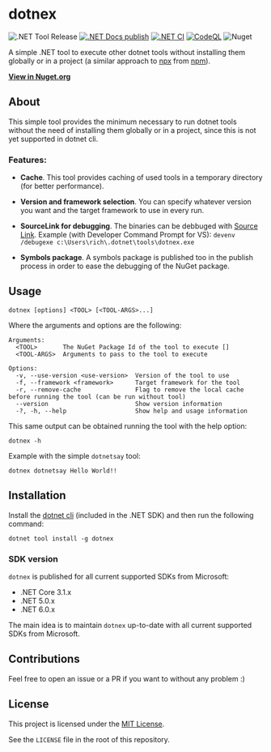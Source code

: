 # dotnex

![.NET Tool Release](https://github.com/piraces/dotnex/workflows/.NET%20Tool%20Release/badge.svg)
[![.NET Docs publish](https://github.com/piraces/dotnex/actions/workflows/docs.yml/badge.svg)](https://github.com/piraces/dotnex/actions/workflows/docs.yml)
[![.NET CI](https://github.com/piraces/dotnex/actions/workflows/dotnet-test.yml/badge.svg)](https://github.com/piraces/dotnex/actions/workflows/dotnet-test.yml)
[![CodeQL](https://github.com/piraces/dotnex/actions/workflows/codeql-analysis.yml/badge.svg)](https://github.com/piraces/dotnex/actions/workflows/codeql-analysis.yml)
![Nuget](https://img.shields.io/nuget/v/dotnex)

A simple .NET tool to execute other dotnet tools without installing them globally or in a project (a similar approach to [npx](https://www.npmjs.com/package/npx) from [npm](https://www.npmjs.com/)).

[**View in Nuget.org**](https://www.nuget.org/packages/dotnex/)

## About

This simple tool provides the minimum necessary to run dotnet tools without the need of installing them globally or in a project, since this is not yet supported in dotnet cli.


### Features:
- **Cache**. This tool provides caching of used tools in a temporary directory (for better performance).

- **Version and framework selection**. You can specify whatever version you want and the target framework to use in every run.

- **SourceLink for debugging**. The binaries can be debbuged with [Source Link](https://github.com/dotnet/sourcelink). Example (with Developer Command Prompt for VS): `devenv /debugexe c:\Users\rich\.dotnet\tools\dotnex.exe`

- **Symbols package**. A symbols package is published too in the publish process in order to ease the debugging of the NuGet package.


## Usage
```
dotnex [options] <TOOL> [<TOOL-ARGS>...]
```

Where the arguments and options are the following:
```
Arguments:
  <TOOL>       The NuGet Package Id of the tool to execute []
  <TOOL-ARGS>  Arguments to pass to the tool to execute

Options:
  -v, --use-version <use-version>  Version of the tool to use
  -f, --framework <framework>      Target framework for the tool
  -r, --remove-cache               Flag to remove the local cache before running the tool (can be run without tool)
  --version                        Show version information
  -?, -h, --help                   Show help and usage information
```

This same output can be obtained running the tool with the help option:
```
dotnex -h
```

Example with the simple `dotnetsay` tool:
```
dotnex dotnetsay Hello World!!
```

## Installation

Install the [dotnet cli](https://dotnet.microsoft.com/download) (included in the .NET SDK) and then run the following command:

```
dotnet tool install -g dotnex
```

### SDK version

`dotnex` is published for all current supported SDKs from Microsoft:
- .NET Core 3.1.x
- .NET 5.0.x
- .NET 6.0.x

The main idea is to maintain `dotnex` up-to-date with all current supported SDKs from Microsoft.

## Contributions

Feel free to open an issue or a PR if you want to without any problem :)

## License

This project is licensed under the [MIT License](LICENSE).

See the `LICENSE` file in the root of this repository.
